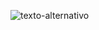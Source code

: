 ![texto-alternativo]([link-da-imagem](https://www.google.com/url?sa=i&url=https%3A%2F%2Fwww.vivadecora.com.br%2Frevista%2Ftipos-de-flores%2F&psig=AOvVaw3LPeAQ7B2HXS_VoiIHxs4P&ust=1692484732180000&source=images&cd=vfe&opi=89978449&ved=0CBAQjRxqFwoTCMiz9Yuj54ADFQAAAAAdAAAAABAE)https://www.google.com/url?sa=i&url=https%3A%2F%2Fwww.vivadecora.com.br%2Frevista%2Ftipos-de-flores%2F&psig=AOvVaw3LPeAQ7B2HXS_VoiIHxs4P&ust=1692484732180000&source=images&cd=vfe&opi=89978449&ved=0CBAQjRxqFwoTCMiz9Yuj54ADFQAAAAAdAAAAABAE
)
